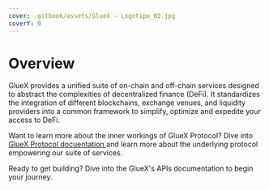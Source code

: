 ```yaml
---
cover: .gitbook/assets/GlueX - Logotipo_02.jpg
coverY: 0
---
```


# Overview

GlueX provides a unified suite of on-chain and off-chain services designed to abstract the complexities of decentralized finance (DeFi). It standardizes the integration of different blockchains, exchange venues, and liquidity providers into a common framework to simplify, optimize and expedite your access to DeFi.



Want to learn more about the inner workings of GlueX Protocol? Dive into [GlueX Protocol docuentation ](gluex-protocol/)and learn more about the underlying protocol empowering our suite of services.&#x20;



Ready to get building? Dive into the GlueX's APIs documentation to begin your journey.

